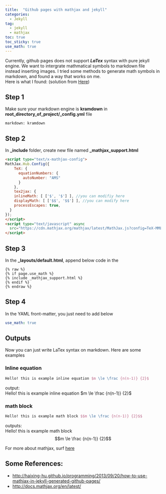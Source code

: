 ```yaml
---
title:  "Github pages with mathjax and jekyll"
categories: 
  - Jekyll
tag:
  - jekyll
  - mathjax
toc: true
toc_sticky: true
use_math: true
---
```


Currently, github pages does not support ***LaTex*** syntax with pure jekyll engine. We want to intergrate mathmatical symbols to markdown file instead inserting images. I tried some methods to generate math symbols in markdown, and found a way that works on me.<br />
Here is what I found: 
(solution from [Here](http://haixing-hu.github.io/programming/2013/09/20/how-to-use-mathjax-in-jekyll-generated-github-pages/))
## Step 1
Make sure your markdown engine is **kramdown** in **root_directory_of_project/_config.yml** file
```
markdown: kramdown
```
## Step 2
In  **_include** folder, create new file named **_mathjax_support.html**
``` html
<script type="text/x-mathjax-config">
MathJax.Hub.Config({
    TeX: {
      equationNumbers: {
        autoNumber: "AMS"
      }
    },
    tex2jax: {
    inlineMath: [ ['$', '$'] ], //you can modifiy here
    displayMath: [ ['$$', '$$'] ], //you can modify here
    processEscapes: true,
  }
});
</script>
<script type="text/javascript" async
  src="https://cdn.mathjax.org/mathjax/latest/MathJax.js?config=TeX-MML-AM_CHTML">
</script>
```

## Step 3
In the **_layouts/default.html**, append below code in the **<head>**
``` 
{% raw %}
{% if page.use_math %}
{% include _mathjax_support.html %}
{% endif %}
{% endraw %}
```
## Step 4
In the YAML front-matter, you just need to add below
``` yaml
use_math: true
```
## Outputs
Now you can just write LaTex syntax on markdown. Here are some examples
### Inline equation
``` latex
Hello! this is example inline equation $m \le \frac {n(n-1)} {2}$
``` 
output:<br />
Hello! this is example inline equation $m \le \frac {n(n-1)} {2}$

### math block
``` latex
Hello! this is example math block $$m \le \frac {n(n-1)} {2}$$
```
outputs:<br />
Hello! this is example math block $$m \le \frac {n(n-1)} {2}$$

For more about mathjax, surf [here](http://docs.mathjax.org/en/latest/)
## Some References:
- http://haixing-hu.github.io/programming/2013/09/20/how-to-use-mathjax-in-jekyll-generated-github-pages/
- http://docs.mathjax.org/en/latest/
